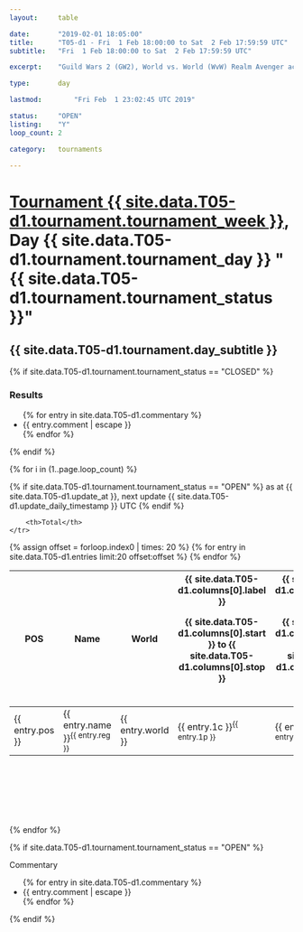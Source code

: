 ```yaml
---
layout: 	table

date: 		"2019-02-01 18:05:00"
title: 		"T05-d1 - Fri  1 Feb 18:00:00 to Sat  2 Feb 17:59:59 UTC"
subtitle: 	"Fri  1 Feb 18:00:00 to Sat  2 Feb 17:59:59 UTC"

excerpt:    "Guild Wars 2 (GW2), World vs. World (WvW) Realm Avenger achivement Tournament. \"Every Kill Counts\""

type:       day

lastmod: 		"Fri Feb  1 23:02:45 UTC 2019"

status:     "OPEN"
listing:    "Y"
loop_count: 2

category: 	tournaments

---
```

<div class="table_header">
    <h1><a href="{{ site.data.T05-d1.tournament.week_url }}">Tournament {{ site.data.T05-d1.tournament.tournament_week }}</a>, Day {{ site.data.T05-d1.tournament.tournament_day }} "{{ site.data.T05-d1.tournament.tournament_status }}"</h1>
    <h2>{{ site.data.T05-d1.tournament.day_subtitle }}</h2> 
</div>

{% if site.data.T05-d1.tournament.tournament_status == "CLOSED" %} 
<div class="commentary">
  <h3>Results</h3>
  <ul>
    {% for entry in site.data.T05-d1.commentary %}
    <li class="commentary_list">{{ entry.comment | escape }}</li>
    {% endfor %}
  </ul>
</div>
{% endif %}


{% for i in (1..page.loop_count) %}

{% if site.data.T05-d1.tournament.tournament_status == "OPEN" %} 
<span class="table_nextupdate">as at {{ site.data.T05-d1.update_at }}, next update {{ site.data.T05-d1.update_daily_timestamp }} UTC</span> 
{% endif %}

<table class="day_table">
  <colgroup>
    <col style="width:18px">
    <col style="width:55px">
    <col style="width:55px">
    <col style="width:12px">
    <col style="width:12px">
    <col style="width:12px">
    <col style="width:12px">
    <col style="width:12px">
    <col style="width:12px">
    <col style="width:12px">
    <col style="width:12px">
    <col style="width:12px">
    <col style="width:12px">
    <col style="width:12px">
    <col style="width:12px">
    <col style="width:12px">
    <col style="width:12px">
    <col style="width:12px">
    <col style="width:12px">
    <col style="width:12px">
    <col style="width:12px">
    <col style="width:12px">
    <col style="width:12px">
    <col style="width:12px">
    <col style="width:12px">
    <col style="width:12px">
    <col style="width:12px">
    <col style="width:18px">
  </colgroup>  
  <thead>
    <tr>
        <th>POS</th>
        <th class="AlignLeft">Name</th>
        <th class="AlignLeft">World</th>

<th><div class="label">{{ site.data.T05-d1.columns[0].label }}<p class="onhover">{{ site.data.T05-d1.columns[0].start }} to {{ site.data.T05-d1.columns[0].stop }}</p></div>​</th>
<th><div class="label">{{ site.data.T05-d1.columns[1].label }}<p class="onhover">{{ site.data.T05-d1.columns[1].start }} to {{ site.data.T05-d1.columns[1].stop }}</p></div>​</th>
<th><div class="label">{{ site.data.T05-d1.columns[2].label }}<p class="onhover">{{ site.data.T05-d1.columns[2].start }} to {{ site.data.T05-d1.columns[2].stop }}</p></div>​</th>
<th><div class="label">{{ site.data.T05-d1.columns[3].label }}<p class="onhover">{{ site.data.T05-d1.columns[3].start }} to {{ site.data.T05-d1.columns[3].stop }}</p></div>​</th>
<th><div class="label">{{ site.data.T05-d1.columns[4].label }}<p class="onhover">{{ site.data.T05-d1.columns[4].start }} to {{ site.data.T05-d1.columns[4].stop }}</p></div>​</th>
<th><div class="label">{{ site.data.T05-d1.columns[5].label }}<p class="onhover">{{ site.data.T05-d1.columns[5].start }} to {{ site.data.T05-d1.columns[5].stop }}</p></div>​</th>
<th><div class="label">{{ site.data.T05-d1.columns[6].label }}<p class="onhover">{{ site.data.T05-d1.columns[6].start }} to {{ site.data.T05-d1.columns[6].stop }}</p></div>​</th>
<th><div class="label">{{ site.data.T05-d1.columns[7].label }}<p class="onhover">{{ site.data.T05-d1.columns[7].start }} to {{ site.data.T05-d1.columns[7].stop }}</p></div>​</th>
<th><div class="label">{{ site.data.T05-d1.columns[8].label }}<p class="onhover">{{ site.data.T05-d1.columns[8].start }} to {{ site.data.T05-d1.columns[8].stop }}</p></div>​</th>
<th><div class="label">{{ site.data.T05-d1.columns[9].label }}<p class="onhover">{{ site.data.T05-d1.columns[9].start }} to {{ site.data.T05-d1.columns[9].stop }}</p></div>​</th>
<th><div class="label">{{ site.data.T05-d1.columns[10].label }}<p class="onhover">{{ site.data.T05-d1.columns[10].start }} to {{ site.data.T05-d1.columns[10].stop }}</p></div>​</th>

<th><div class="label">{{ site.data.T05-d1.columns[11].label }}<p class="onhover">{{ site.data.T05-d1.columns[11].start }} to {{ site.data.T05-d1.columns[11].stop }}</p></div>​</th>
<th><div class="label">{{ site.data.T05-d1.columns[12].label }}<p class="onhover">{{ site.data.T05-d1.columns[12].start }} to {{ site.data.T05-d1.columns[12].stop }}</p></div>​</th>
<th><div class="label">{{ site.data.T05-d1.columns[13].label }}<p class="onhover">{{ site.data.T05-d1.columns[13].start }} to {{ site.data.T05-d1.columns[13].stop }}</p></div>​</th>
<th><div class="label">{{ site.data.T05-d1.columns[14].label }}<p class="onhover">{{ site.data.T05-d1.columns[14].start }} to {{ site.data.T05-d1.columns[14].stop }}</p></div>​</th>
<th><div class="label">{{ site.data.T05-d1.columns[15].label }}<p class="onhover">{{ site.data.T05-d1.columns[15].start }} to {{ site.data.T05-d1.columns[15].stop }}</p></div>​</th>
<th><div class="label">{{ site.data.T05-d1.columns[16].label }}<p class="onhover">{{ site.data.T05-d1.columns[16].start }} to {{ site.data.T05-d1.columns[16].stop }}</p></div>​</th>
<th><div class="label">{{ site.data.T05-d1.columns[17].label }}<p class="onhover">{{ site.data.T05-d1.columns[17].start }} to {{ site.data.T05-d1.columns[17].stop }}</p></div>​</th>
<th><div class="label">{{ site.data.T05-d1.columns[18].label }}<p class="onhover">{{ site.data.T05-d1.columns[18].start }} to {{ site.data.T05-d1.columns[18].stop }}</p></div>​</th>
<th><div class="label">{{ site.data.T05-d1.columns[19].label }}<p class="onhover">{{ site.data.T05-d1.columns[19].start }} to {{ site.data.T05-d1.columns[19].stop }}</p></div>​</th>
<th><div class="label">{{ site.data.T05-d1.columns[20].label }}<p class="onhover">{{ site.data.T05-d1.columns[20].start }} to {{ site.data.T05-d1.columns[20].stop }}</p></div>​</th>

<th><div class="label">{{ site.data.T05-d1.columns[21].label }}<p class="onhover">{{ site.data.T05-d1.columns[21].start }} to {{ site.data.T05-d1.columns[21].stop }}</p></div>​</th>
<th><div class="label">{{ site.data.T05-d1.columns[22].label }}<p class="onhover">{{ site.data.T05-d1.columns[22].start }} to {{ site.data.T05-d1.columns[22].stop }}</p></div>​</th>
<th><div class="label">{{ site.data.T05-d1.columns[23].label }}<p class="onhover">{{ site.data.T05-d1.columns[23].start }} to {{ site.data.T05-d1.columns[23].stop }}</p></div>​</th>

        <th>Total</th>
    </tr>
  </thead>
  {% assign offset = forloop.index0 | times: 20 %}
<tbody>
{% for entry in site.data.T05-d1.entries limit:20 offset:offset %}
  <tr>
    <td class="pl{{ entry.pos }}">{{ entry.pos }}</td>
    <td class="AlignLeft">{{ entry.name }}<sup>{{ entry.reg }}</sup></td>
    <td class="AlignLeft">{{ entry.world }}</td>
    <td class="pl{{ entry.1p }}">{{ entry.1c }}<sup>{{ entry.1p }}</sup></td>
    <td class="pl{{ entry.2p }}">{{ entry.2c }}<sup>{{ entry.2p }}</sup></td>
    <td class="pl{{ entry.3p }}">{{ entry.3c }}<sup>{{ entry.3p }}</sup></td>
    <td class="pl{{ entry.4p }}">{{ entry.4c }}<sup>{{ entry.4p }}</sup></td>
    <td class="pl{{ entry.5p }}">{{ entry.5c }}<sup>{{ entry.5p }}</sup></td>
    <td class="pl{{ entry.6p }}">{{ entry.6c }}<sup>{{ entry.6p }}</sup></td>
    <td class="pl{{ entry.7p }}">{{ entry.7c }}<sup>{{ entry.7p }}</sup></td>
    <td class="pl{{ entry.8p }}">{{ entry.8c }}<sup>{{ entry.8p }}</sup></td>
    <td class="pl{{ entry.9p }}">{{ entry.9c }}<sup>{{ entry.9p }}</sup></td>
    <td class="pl{{ entry.10p }}">{{ entry.10c }}<sup>{{ entry.10p }}</sup></td>
    <td class="pl{{ entry.11p }}">{{ entry.11c }}<sup>{{ entry.11p }}</sup></td>
    <td class="pl{{ entry.12p }}">{{ entry.12c }}<sup>{{ entry.12p }}</sup></td>
    <td class="pl{{ entry.13p }}">{{ entry.13c }}<sup>{{ entry.13p }}</sup></td>
    <td class="pl{{ entry.14p }}">{{ entry.14c }}<sup>{{ entry.14p }}</sup></td>
    <td class="pl{{ entry.15p }}">{{ entry.15c }}<sup>{{ entry.15p }}</sup></td>
    <td class="pl{{ entry.16p }}">{{ entry.16c }}<sup>{{ entry.16p }}</sup></td>
    <td class="pl{{ entry.17p }}">{{ entry.17c }}<sup>{{ entry.17p }}</sup></td>
    <td class="pl{{ entry.18p }}">{{ entry.18c }}<sup>{{ entry.18p }}</sup></td>
    <td class="pl{{ entry.19p }}">{{ entry.19c }}<sup>{{ entry.19p }}</sup></td>
    <td class="pl{{ entry.20p }}">{{ entry.20c }}<sup>{{ entry.20p }}</sup></td>
    <td class="pl{{ entry.21p }}">{{ entry.21c }}<sup>{{ entry.21p }}</sup></td>
    <td class="pl{{ entry.22p }}">{{ entry.22c }}<sup>{{ entry.22p }}</sup></td>
    <td class="pl{{ entry.23p }}">{{ entry.23c }}<sup>{{ entry.23p }}</sup></td>
    <td class="pl{{ entry.24p }}">{{ entry.24c }}<sup>{{ entry.24p }}</sup></td>
    <td>{{ entry.total }}</td>
  </tr>
{% endfor %}  
</tbody>
</table>
<div class="leaderboard">
  <script async src="//pagead2.googlesyndication.com/pagead/js/adsbygoogle.js"></script>
  <!-- 728x90 -->
  <ins class="adsbygoogle"
       style="display:inline-block;width:728px;height:90px"
       data-ad-client="ca-pub-3274917281288240"
       data-ad-slot="3870538733"></ins>
  <script>
  (adsbygoogle = window.adsbygoogle || []).push({});
  </script>    
</div>
<br />
{% endfor %}

{% if site.data.T05-d1.tournament.tournament_status == "OPEN" %} 
<div class="commentary">
  <span class="commentary_title">Commentary</span>
  <ul>
    {% for entry in site.data.T05-d1.commentary %}
    <li class="commentary_list">{{ entry.comment | escape }}</li>
    {% endfor %}
  </ul>
</div>
{% endif %}


